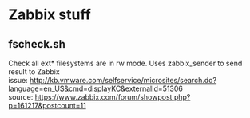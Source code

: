 # Zabbix stuff

## fscheck.sh   
  Check all ext* filesystems are in rw mode. Uses zabbix_sender to send result to Zabbix   
  issue: http://kb.vmware.com/selfservice/microsites/search.do?language=en_US&cmd=displayKC&externalId=51306   
  source: https://www.zabbix.com/forum/showpost.php?p=161217&postcount=11
  
